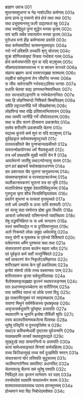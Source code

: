 ब्राह्मण उवाच	001  
शुभानामशुभानां च नेह नाशोऽस्ति कर्मणाम्	001a  
प्राप्य प्राप्य तु पच्यन्ते क्षेत्रं क्षेत्रं तथा तथा	001c  
यथा प्रसूयमानस्तु फली दद्यात्फलं बहु	002a  
तथा स्याद्विपुलं पुण्यं शुद्धेन मनसा कृतम्	002c  
पापं चापि तथैव स्यात्पापेन मनसा कृतम्	003a  
पुरोधाय मनो हीह कर्मण्यात्मा प्रवर्तते	003c  
यथा कर्मसमादिष्टं काममन्युसमावृतः	004a  
नरो गर्भं प्रविशति तच्चापि शृणु चोत्तरम्	004c  
शुक्रं शोणितसंसृष्टं स्त्रिया गर्भाशयं गतम्	005a  
क्षेत्रं कर्मजमाप्नोति शुभं वा यदि वाऽशुभम्	005c  
सौक्ष्म्यादव्यक्तभावाच्च न स क्वचन सज्जते	006a  
संप्राप्य ब्रह्मणः कायं तस्मात्तद्ब्रह्म शाश्वतम्	006c  
तद्बीजं सर्वभूतानां तेन जीवन्ति जन्तवः	006e  
स जीवः सर्वगात्राणि गर्भस्याऽऽविश्य भागशः	007a  
दधाति चेतसा सद्यः प्राणस्थानेष्ववस्थितः	007c  
ततः स्पन्दयतेऽङ्गानि स गर्भश्चेतनान्वितः	007e  
यथा हि लोहनिष्यन्दो निषिक्तो बिम्बविग्रहम्	008a  
उपैति तद्वज्जानीहि गर्भे जीवप्रवेशनम्	008c  
लोहपिण्डं यथा वह्निः प्रविशत्यभितापयन्	009a  
तथा त्वमपि जानीहि गर्भे जीवोपपादनम्	009c  
यथा च दीपः शरणं दीप्यमानः प्रकाशयेत्	010a  
एवमेव शरीराणि प्रकाशयति चेतना	010c  
यद्यच्च कुरुते कर्म शुभं वा यदि वाऽशुभम्	011a  
पूर्वदेहकृतं सर्वमवश्यमुपभुज्यते	011c  
ततस्तत्क्षीयते चैव पुनश्चान्यत्प्रचीयते	012a  
यावत्तन्मोक्षयोगस्थं धर्मं नैवावबुध्यते	012c  
तत्र धर्मं प्रवक्ष्यामि सुखी भवति येन वै	013a  
आवर्तमानो जातीषु तथाऽन्योन्यासु सत्तम	013c  
दानं व्रतं ब्रह्मचर्यं यथोक्तव्रतधारणम्	014a  
दमः प्रशान्तता चैव भूतानां चानुकम्पनम्	014c  
संयमश्चानृशंस्यं च परस्वादानवर्जनम्	015a  
व्यलीकानामकरणं भूतानां यत्र सा भुवि	015c  
मातापित्रोश्च शुश्रूषा देवतातिथिपूजनम्	016a  
गुरुपूजा घृणा शौचं नित्यमिन्द्रियसंयमः	016c  
प्रवर्तनं शुभानां च तत्सतां वृत्तमुच्यते	017a  
ततो धर्मः प्रभवति यः प्रजाः पाति शाश्वतीः	017c  
एवं सत्सु सदा पश्येत्तत्र ह्येषा ध्रुवा स्थितिः	018a  
आचारो धर्ममाचष्टे यस्मिन्सन्तो व्यवस्थिताः	018c  
तेषु तद्धर्मनिक्षिप्तं यः स धर्मः सनातनः	019a  
यस्तं समभिपद्येत न स दुर्गतिमाप्नुयात्	019c  
अतो नियम्यते लोकः प्रमुह्य धर्मवर्त्मसु	020a  
यस्तु योगी च मुक्तश्च स एतेभ्यो विशिष्यते	020c  
वर्तमानस्य धर्मेण पुरुषस्य यथा तथा	021a  
संसारतारणं ह्यस्य कालेन महता भवेत्	021c  
एवं पूर्वकृतं कर्म सर्वो जन्तुर्निषेवते	022a  
सर्वं तत्कारणं येन निकृतोऽयमिहागतः	022c  
शरीरग्रहणं चास्य केन पूर्वं प्रकल्पितम्	023a  
इत्येवं संशयो लोके तच्च वक्ष्याम्यतः परम्	023c  
शरीरमात्मनः कृत्वा सर्वभूतपितामहः	024a  
त्रैलोक्यमसृजद्ब्रह्मा कृत्स्नं स्थावरजङ्गमम्	024c  
ततः प्रधानमसृजच्चेतना सा शरीरिणाम्	025a  
यया सर्वमिदं व्याप्तं यां लोके परमां विदुः	025c  
इह तत्क्षरमित्युक्तं परं त्वमृतमक्षरम्	026a  
त्रयाणां मिथुनं सर्वमेकैकस्य पृथक्पृथक्	026c  
असृजत्सर्वभूतानि पूर्वसृष्टः प्रजापतिः	027a  
स्थावराणि च भूतानि इत्येषा पौर्विकी श्रुतिः	027c  
तस्य कालपरीमाणमकरोत्स पितामहः	028a  
भूतेषु परिवृत्तिं च पुनरावृत्तिमेव च	028c  
यथाऽत्र कश्चिन्मेधावी दृष्टात्मा पूर्वजन्मनि	029a  
यत्प्रवक्ष्यामि तत्सर्वं यथावदुपपद्यते	029c  
सुखदुःखे सदा सम्यगनित्ये यः प्रपश्यति	030a  
कायं चामेध्यसङ्घातं विनाशं कर्मसंहितम्	030c  
यच्च किञ्चित्सुखं तच्च सर्वं दुःखमिति स्मरन्	031a  
संसारसागरं घोरं तरिष्यति सुदुस्तरम्	031c  
जातीमरणरोगैश्च समाविष्टः प्रधानवित्	032a  
चेतनावत्सु चैतन्यं समं भूतेषु पश्यति	032c  
निर्विद्यते ततः कृत्स्नं मार्गमाणः परं पदम्	033a  
तस्योपदेशं वक्ष्यामि याथातथ्येन सत्तम	033c  
शाश्वतस्याव्ययस्याथ पदस्य ज्ञानमुत्तमम्	034a  
प्रोच्यमानं मया विप्र निबोधेदमशेषतः	034c  
